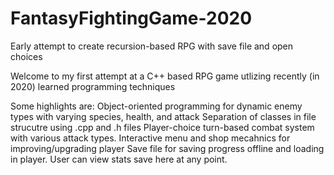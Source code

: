 # FantasyFightingGame-2020
Early attempt to create recursion-based RPG with save file and open choices


Welcome to my first attempt at a C++ based RPG game utlizing recently (in 2020) learned programming techniques

Some highlights are:
Object-oriented programming for dynamic enemy types with varying species, health, and attack
Separation of classes in file strucutre using .cpp and .h files
Player-choice turn-based combat system with various attack types.
Interactive menu and shop mecahnics for improving/upgrading player
Save file for saving progress offline and loading in player. User can view stats save here at any point.
